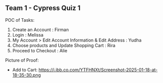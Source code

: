 ## Team 1 - Cypress Quiz 1

POC of Tasks:
1. Create an Account : Firman
2. Login : Melissa
3. My Account > Edit Account Information & Edit Address : Yudha
4. Choose products and Update Shopping Cart : Rira
5. Proceed to Checkout : Alie

Picture of Proof:
- Add to Cart: https://i.ibb.co.com/YTFHNXt/Screenshot-2025-01-18-at-18-35-30.png
 
